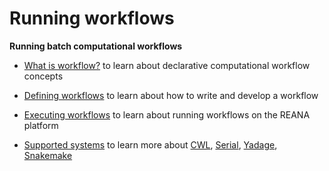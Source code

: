 # Running workflows

**Running batch computational workflows**

- [What is workflow?](what-is-workflow) to learn about declarative computational workflow concepts

- [Defining workflows](defining-workflows) to learn about how to write and develop a workflow

- [Executing workflows](executing-workflows) to learn about running workflows on the REANA platform

- [Supported systems](supported-systems) to learn more about [CWL](supported-systems/cwl), [Serial](supported-systems/serial), [Yadage](supported-systems/yadage), [Snakemake](supported-systems/snakemake)

